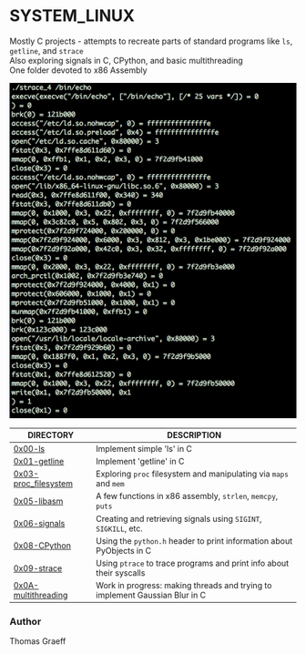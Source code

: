 # SYSTEM_LINUX

Mostly C projects - attempts to recreate parts of standard programs like `ls`, `getline`, and `strace`  
Also exploring signals in C, CPython, and basic multithreading  
One folder devoted to x86 Assembly

![strace](images/strace_ss.png?raw=true "Strace")

DIRECTORY | DESCRIPTION
----|----
[0x00-ls](./0x00-ls) | Implement simple 'ls' in C
[0x01-getline](./0x01-getline) | Implement 'getline' in C
[0x03-proc_filesystem](./0x03-proc_filesystem) | Exploring `proc` filesystem and manipulating via `maps` and `mem`
[0x05-libasm](./0x05-libasm) | A few functions in x86 assembly, `strlen`, `memcpy`, `puts`
[0x06-signals](./0x06-signals) | Creating and retrieving signals using `SIGINT`, `SIGKILL`, etc.
[0x08-CPython](./0x08_CPython) | Using the `python.h` header to print information about PyObjects in C
[0x09-strace](./0x09-strace) | Using `ptrace` to trace programs and print info about their syscalls
[0x0A-multithreading](./0x0A-multithreading) | Work in progress: making threads and trying to implement Gaussian Blur in C


### Author
Thomas Graeff
